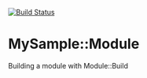 [![Build Status](https://travis-ci.org/yowcow/p5-MySample-Module.svg?branch=master)](https://travis-ci.org/yowcow/p5-MySample-Module)

MySample::Module
================

Building a module with Module::Build
